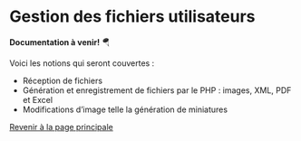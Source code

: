 # Gestion des fichiers utilisateurs

__Documentation à venir!__ 🪂

Voici les notions qui seront couvertes :

- Réception de fichiers
- Génération et enregistrement de fichiers par le PHP : images, XML, PDF et Excel
- Modifications d’image telle la génération de miniatures

[Revenir à la page principale](../README.md)
